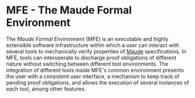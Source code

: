 # MFE - The Maude Formal Environment

The *Maude Formal Environment* (MFE) is an executable and highly extensible software infrastructure within which a user can interact with several tools to mechanically verify properties of [Maude](http://maude.cs.illinois.edu) specifications. In MFE, tools can interoperate to discharge proof obligations of different nature without switching between different tool environments. The integration of different tools inside MFE's common environment presents the user with a consistent user interface, a mechanism to keep track of pending proof obligations, and allows the execution of several instances of each tool, among other features.
